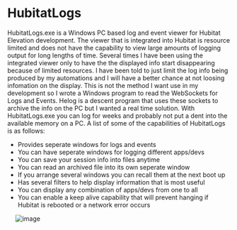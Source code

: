 # HubitatLogs
HubitatLogs.exe is a Windows PC based log and event viewer for Hubitat Elevation development. 
The viewer that is integrated into Hubitat is resource limited and does not 
have the capability to view large amounts of logging output for long lengths 
of time. Several times I have been using the integrated viewer only to have the 
the displayed info start disappearing because of limited resources.  I have 
been told to just limit the log info being produced by my automations and I
will have a better chance at not loosing infomation on the display. This is not 
the method I want use in my development so I wrote a Windows program to read 
the WebSockets for Logs and Events. Helog is a descent program that uses 
these sockets to archive the info on the PC but I wanted a real time solution. 
With HubitatLogs.exe you can log for weeks and probably not put a dent into 
the available memory on a PC. A list of some of the capabilities of HubitatLogs 
is as follows:

  * Provides seperate windows for logs and events
  * You can have seperate windows for logging different apps/devs
  * You can save your session info into files anytime
  * You can read an archived file into its own seperate window
  * If you arrange several windows you can recall them at the next boot up
  * Has several filters to help display information that is most useful
  * You can display any combination of apps/devs from one to all
  * You can enable a keep alive capability that will prevent hanging if Hubitat
    is rebooted or a network error occurs
    
&emsp;
![image](https://github.com/user-attachments/assets/e3ad71f9-b7f2-4783-9a5e-b994b837f082)



